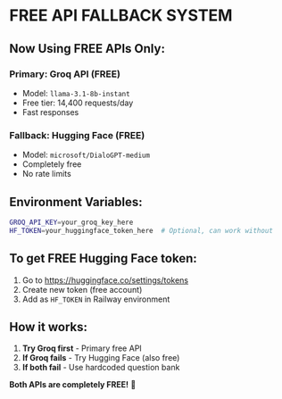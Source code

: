 # FREE API FALLBACK SYSTEM

## Now Using FREE APIs Only:

### Primary: Groq API (FREE)
- Model: `llama-3.1-8b-instant`
- Free tier: 14,400 requests/day
- Fast responses

### Fallback: Hugging Face (FREE)
- Model: `microsoft/DialoGPT-medium`
- Completely free
- No rate limits

## Environment Variables:

```bash
GROQ_API_KEY=your_groq_key_here
HF_TOKEN=your_huggingface_token_here  # Optional, can work without
```

## To get FREE Hugging Face token:
1. Go to https://huggingface.co/settings/tokens
2. Create new token (free account)
3. Add as `HF_TOKEN` in Railway environment

## How it works:
1. **Try Groq first** - Primary free API
2. **If Groq fails** - Try Hugging Face (also free)
3. **If both fail** - Use hardcoded question bank

**Both APIs are completely FREE!** 🎉